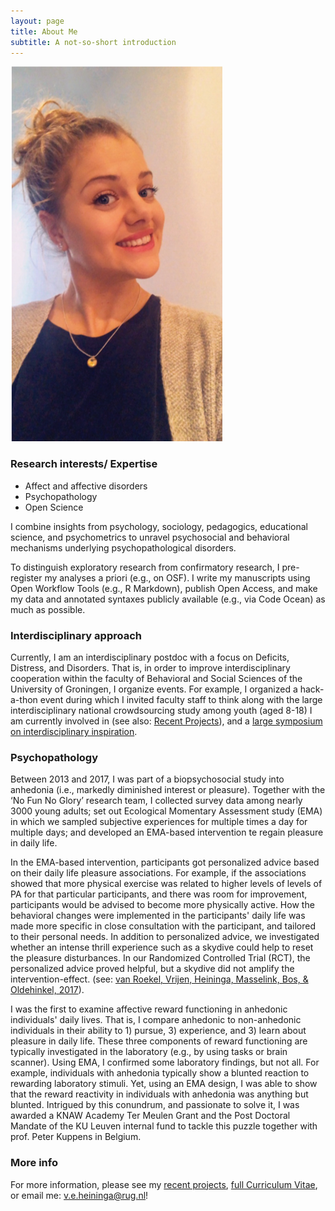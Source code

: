 ```yaml
---
layout: page
title: About Me
subtitle: A not-so-short introduction
---
```


![Me](/img/Picture2.png "Me")

### Research interests/ Expertise
- Affect and affective disorders
- Psychopathology
- Open Science

I combine insights from psychology, sociology, pedagogics, educational science, and psychometrics to unravel psychosocial and behavioral mechanisms underlying psychopathological disorders.

To distinguish exploratory research from confirmatory research, I pre-register my analyses a priori (e.g., on OSF). I write my manuscripts using Open Workflow Tools (e.g., R Markdown), publish Open Access, and make my data and annotated syntaxes publicly available (e.g., via Code Ocean) as much as possible.

### Interdisciplinary approach

Currently, I am an interdisciplinary postdoc with a focus on Deficits, Distress, and Disorders. That is, in order to improve interdisciplinary cooperation within the faculty of Behavioral and Social Sciences of the University of Groningen, I organize events. For example, I organized a hack-a-thon event during which I invited faculty staff to think along with the large interdisciplinary national crowdsourcing study among youth (aged 8-18) I am currently involved in (see also: [Recent Projects](https://heiningave.github.io/projects/)), and a [large symposium on interdisciplinary inspiration](https://heiningave.github.io/2020-02-25-BSS-symposium-Interdisciplinary-Inspiration-was-a-great-succes!!/).

### Psychopathology

Between 2013 and 2017, I was part of a biopsychosocial study into anhedonia (i.e., markedly diminished interest or pleasure). Together with the ‘No Fun No Glory’ research team, I collected survey data among nearly 3000 young adults; set out Ecological Momentary Assessment study (EMA) in which we sampled subjective experiences for multiple times a day for multiple days; and developed an EMA-based intervention te regain pleasure in daily life.

In the EMA-based intervention, participants got personalized advice based on their daily life pleasure associations. For example, if the associations showed that more physical exercise was related to higher levels of levels of PA for that particular participants, and there was room for improvement, participants would be advised to become more physically active. How the behavioral changes were implemented in the participants' daily life was made more specific in close consultation with the participant, and tailored to their personal needs. In addition to personalized advice, we investigated whether an intense thrill experience such as a skydive could help to reset the pleasure disturbances. In our Randomized Controlled Trial (RCT), the personalized advice proved helpful, but a skydive did not amplify the intervention-effect.
(see: [van Roekel, Vrijen, Heininga, Masselink, Bos, & Oldehinkel, 2017](https://reader.elsevier.com/reader/sd/pii/S0005789416300843?token=4DB2AB00A05A0B08D18A5EC89899EFB039AE3038804A19F1AEAF15776D09D10B089602592A3D60E7C1B9DC258FFDEAF6)).

I was the first to examine affective reward functioning in anhedonic individuals' daily lives. That is, I compare anhedonic to non-anhedonic individuals in their ability to 1) pursue, 3) experience, and 3) learn about pleasure in daily life. These three components of reward functioning are typically investigated in the laboratory (e.g., by using tasks or brain scanner). Using EMA, I confirmed some laboratory findings, but not all. For example, individuals with anhedonia typically show a blunted reaction to rewarding laboratory stimuli. Yet, using an EMA design, I was able to show that the reward reactivity in individuals with anhedonia was anything but blunted. Intrigued by this conundrum, and passionate to solve it, I was awarded a KNAW Academy Ter Meulen Grant and the Post Doctoral Mandate of the KU Leuven internal fund to tackle this puzzle together with prof. Peter Kuppens in Belgium.


### More info

For more information, please see my [recent projects](https://heiningave.github.io/projects/), [full Curriculum Vitae](https://heiningave.github.io/CV/), or email me: v.e.heininga@rug.nl!
